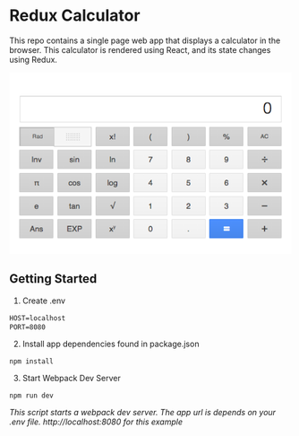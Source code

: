 # Redux Calculator
This repo contains a single page web app that displays a calculator in the browser. This calculator is rendered using React, and its state changes using Redux. 

![calc image](https://github.com/gabeharms/Calculator/blob/master/src/assets/images/calculator.png?raw=true)

## Getting Started
1. Create .env
```
HOST=localhost
PORT=8080

```
2. Install app dependencies found in package.json
```
npm install
```

3. Start Webpack Dev Server
```
npm run dev
```
_This script starts a webpack dev server. The app url is depends on your .env file. http://localhost:8080 for this example_
